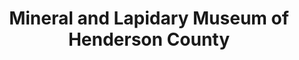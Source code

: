 ---
layout: repo
title: "Mineral and Lapidary Museum of Henderson County"
id: 5036
permalink: repos/5036/
---